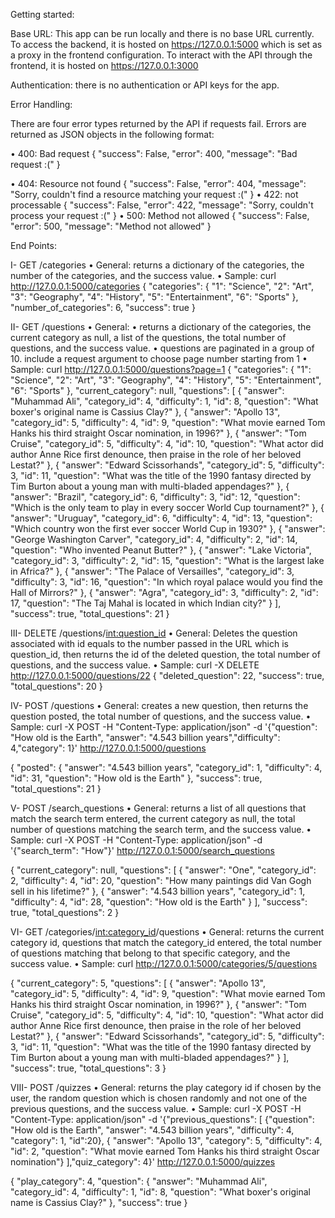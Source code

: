 Getting started:

Base URL:  This app can be run locally and there is no base URL currently. To       access the backend, it is hosted on https://127.0.0.1:5000 which is set as a proxy in the frontend configuration. To interact with the API through the frontend, it is hosted on https://127.0.0.1:3000

Authentication: there is no authentication or API keys for the app.

Error Handling:

There are four error types returned by the API if requests fail. Errors are returned as JSON objects in the following format:

•	400: Bad request
{
            "success": False,
            "error": 400,
            "message": "Bad request :("
        }

•	404: Resource not found
      {
            "success": False,
            "error": 404,
            "message": "Sorry, couldn't find a resource matching your request :("
        }
•	422: not processable
{
            "success": False,
            "error": 422,
            "message": "Sorry, couldn't process your request :("
        }
•	500: Method not allowed
{
            "success": False,
            "error": 500,
            "message": "Method not allowed"
        }



End Points:

I-	GET /categories
•	General: returns a dictionary of the categories, the number of the categories, and the success value.
•	Sample: curl http://127.0.0.1:5000/categories
{
  "categories": {
    "1": "Science",
    "2": "Art",
    "3": "Geography",
    "4": "History",
    "5": "Entertainment",
    "6": "Sports"
  },
  "number_of_categories": 6,
  "success": true
}

II-	GET /questions
•	General: 
      • returns a dictionary of the categories, the current category as null, a list of the questions, the total number of questions, and the success value.
      • questions are paginated in a group of 10. include a request argument to  choose page number starting from 1
•	Sample: curl http://127.0.0.1:5000/questions?page=1
{ 
  "categories": {
    "1": "Science",
    "2": "Art",
    "3": "Geography",
    "4": "History",
    "5": "Entertainment",
    "6": "Sports"
 },
  "current_category": null,
  "questions": [
    {
      "answer": "Muhammad Ali",
      "category_id": 4,
      "difficulty": 1,
      "id": 8,
      "question": "What boxer's original name is Cassius Clay?"
    },
    {
      "answer": "Apollo 13",
      "category_id": 5,
      "difficulty": 4,
      "id": 9,
      "question": "What movie earned Tom Hanks his third straight Oscar nomination, in 1996?"
    },
    {
      "answer": "Tom Cruise",
      "category_id": 5,
      "difficulty": 4,
      "id": 10,
      "question": "What actor did author Anne Rice first denounce, then praise in the role of her beloved Lestat?"
    },
    {
      "answer": "Edward Scissorhands",
      "category_id": 5,
      "difficulty": 3,
      "id": 11,
      "question": "What was the title of the 1990 fantasy directed by Tim Burton about a young man with multi-bladed appendages?"
    },
    {
      "answer": "Brazil",
      "category_id": 6,
      "difficulty": 3,
      "id": 12,
      "question": "Which is the only team to play in every soccer World Cup tournament?"
    },
    {
      "answer": "Uruguay",
      "category_id": 6,
      "difficulty": 4,
      "id": 13,
      "question": "Which country won the first ever soccer World Cup in 1930?"
    },
    {
      "answer": "George Washington Carver",
      "category_id": 4,
      "difficulty": 2,
      "id": 14,
      "question": "Who invented Peanut Butter?"
    },
    {
      "answer": "Lake Victoria",
      "category_id": 3,
      "difficulty": 2,
      "id": 15,
      "question": "What is the largest lake in Africa?"
    },
    {
      "answer": "The Palace of Versailles",
      "category_id": 3,
      "difficulty": 3,
      "id": 16,
      "question": "In which royal palace would you find the Hall of Mirrors?"
    },
    {
      "answer": "Agra",
      "category_id": 3,
      "difficulty": 2,
      "id": 17,
      "question": "The Taj Mahal is located in which Indian city?"
    }
  ],
  "success": true,
  "total_questions": 21
}

III- DELETE /questions/<int:question_id>
•	General: Deletes the question associated with id equals to the number passed in the URL which is question_id, then returns the id of the deleted question, the total number of questions, and the success value.
•	Sample: curl -X DELETE http://127.0.0.1:5000/questions/22
{
  "deleted_question": 22,
  "success": true,
  "total_questions": 20
}

IV-	POST /questions
•	General: creates a new question, then returns the question posted, the total number of questions, and the success value.
•	Sample: curl -X POST -H "Content-Type: application/json" -d '{"question": "How old is the Earth", "answer": "4.543 billion years","difficulty": 4,"category": 1}' http://127.0.0.1:5000/questions

{
  "posted": {
    "answer": "4.543 billion years",
    "category_id": 1,
    "difficulty": 4,
    "id": 31,
    "question": "How old is the Earth"
  },
  "success": true,
  "total_questions": 21
}

V-	POST /search_questions
•	General: returns a list of all questions that match the search term entered, the current category as null, the total number of questions matching the search term, and the success value.
•	Sample: curl -X POST -H "Content-Type: application/json" -d '{"search_term": "How"}' http://127.0.0.1:5000/search_questions

{
  "current_category": null,
  "questions": [
    {
      "answer": "One",
      "category_id": 2,
      "difficulty": 4,
      "id": 20,
      "question": "How many paintings did Van Gogh sell in his lifetime?"
    },
    {
      "answer": "4.543 billion years",
      "category_id": 1,
      "difficulty": 4,
      "id": 28,
      "question": "How old is the Earth"
    }
  ],
  "success": true,
  "total_questions": 2
}

VI-	GET /categories/<int:category_id>/questions
•	General: returns the current category id, questions that match the category_id entered, the total number of questions matching that belong to that specific category, and the success value.
•	Sample: curl http://127.0.0.1:5000/categories/5/questions

{
  "current_category": 5,
  "questions": [
    {
      "answer": "Apollo 13",
      "category_id": 5,
      "difficulty": 4,
      "id": 9,
      "question": "What movie earned Tom Hanks his third straight Oscar nomination, in 1996?"
    },
    {
      "answer": "Tom Cruise",
      "category_id": 5,
      "difficulty": 4,
      "id": 10,
      "question": "What actor did author Anne Rice first denounce, then praise in the role of her beloved Lestat?"
    },
    {
      "answer": "Edward Scissorhands",
      "category_id": 5,
      "difficulty": 3,
      "id": 11,
      "question": "What was the title of the 1990 fantasy directed by Tim Burton about a young man with multi-bladed appendages?"
    }
  ],
  "success": true,
  "total_questions": 3
}

VIII- POST /quizzes
•	General: returns the play category id if chosen by the user, the random question which is chosen randomly and not one of the previous questions, and the success value.
•	Sample: curl -X POST -H "Content-Type: application/json" -d '{"previous_questions":
[
    {"question": "How old is the Earth",
     "answer": "4.543 billion years",
     "difficulty": 4,
     "category": 1,
     "id":20},
 {
    "answer": "Apollo 13",
    "category": 5,
    "difficulty": 4,
    "id": 2,
    "question": "What movie earned Tom Hanks his third straight Oscar nomination"}
],"quiz_category": 4}' http://127.0.0.1:5000/quizzes

{
  "play_category": 4,
  "question": {
    "answer": "Muhammad Ali",
    "category_id": 4,
    "difficulty": 1,
    "id": 8,
    "question": "What boxer's original name is Cassius Clay?"
  },
  "success": true
}



